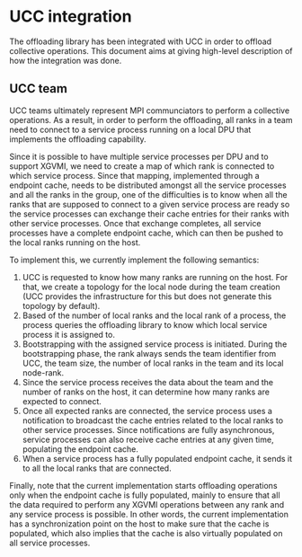 # UCC integration

The offloading library has been integrated with UCC in order to offload collective operations.
This document aims at giving high-level description of how the integration was done.

## UCC team

UCC teams ultimately represent MPI communciators to perform a collective operations.
As a result, in order to perform the offloading, all ranks in a team need to connect
to a service process running on a local DPU that implements the offloading capability.

Since it is possible to have multiple service processes per DPU and to support XGVMI,
we need to create a map of which rank is connected to which service process.
Since that mapping, implemented through a endpoint cache, needs to be distributed amongst all the
service processes and all the ranks in the group, one of the difficulties is to know
when all the ranks that are supposed to connect to a given service process are ready
so the service processes can exchange their cache entries for their ranks with other
service processes. Once that exchange completes, all service processes have a complete
endpoint cache, which can then be pushed to the local ranks running on the host.

To implement this, we currently implement the following semantics:

1. UCC is requested to know how many ranks are running on the host. For that, we create a topology for the local node during the team creation (UCC provides the infrastructure for this but does not generate this topology by default).
1. Based of the number of local ranks and the local rank of a process, the process queries the offloading library to know which local service process it is assigned to.
1. Bootstrapping with the assigned service process is initiated. During the bootstrapping phase, the rank always sends the team identifier from UCC, the team size, the number of local ranks in the team and its local node-rank.
1. Since the service process receives the data about the team and the number of ranks on the host, it can determine how many ranks are expected to connect.
1. Once all expected ranks are connected, the service process uses a notification to broadcast the cache entries related to the local ranks to other service processes. Since notifications are fully asynchronous, service processes can also receive cache entries at any given time, populating the endpoint cache.
1. When a service process has a fully populated endpoint cache, it sends it to all the local ranks that are connected.

Finally, note that the current implementation starts offloading operations only when
the endpoint cache is fully populated, mainly to ensure that all the data required
to perform any XGVMI operations between any rank and any service process is possible.
In other words, the current implementation has a synchronization point on the host to
make sure that the cache is populated, which also implies that the cache is also
virtually populated on all service processes.